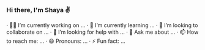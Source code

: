 ###   					Hi there, I'm Shaya ✌️



· 🧑‍💻 I’m currently working on ...
· 🌱 I’m currently learning ...
· 👯 I’m looking to collaborate on ...
· 🤔 I’m looking for help with ...
· 💬 Ask me about ...
· 📫 How to reach me: ...
· 😄 Pronouns: ...
· ⚡ Fun fact: ...
